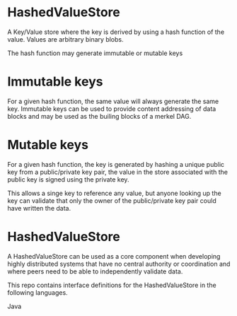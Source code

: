 # HashedValueStore
A Key/Value store where the key is derived by using a hash function of the value. Values are arbitrary binary blobs.

 The hash function may generate immutable or mutable keys 
 
 # Immutable keys
 
 For a given hash function, the same value will always generate the same key. Immutable keys can be used to provide content addressing of data blocks and may be used as the builing blocks of a merkel DAG.
 
 # Mutable keys
 
 For a given hash function, the key is generated by hashing a unique public key from a public/private key pair, the value in the store associated with the public key is signed using the private key.
 
 This allows a singe key to reference any value, but anyone looking up the key can validate that only the owner of the public/private key pair could have written the data.
 
 # HashedValueStore
 
 A HashedValueStore can be used as a core component when developing highly distributed systems that have no central authority or coordination and where peers need to be able to independently validate data.
 
 This repo contains interface definitions for the HashedValueStore in the following languages.
 
 Java
 
 
